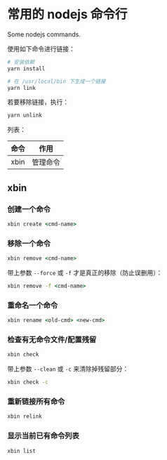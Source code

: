 # 常用的 nodejs 命令行

Some nodejs commands.

使用如下命令进行链接：

```bash
# 安装依赖
yarn install

# 在 /usr/local/bin 下生成一个链接
yarn link
```

若要移除链接，执行：

```bash
yarn unlink
```

列表：

|命令|作用|
|---|---|
|xbin|管理命令|

## xbin

### 创建一个命令

```cmd
xbin create <cmd-name>
```

### 移除一个命令

```cmd
xbin remove <cmd-name>
```

带上参数 `--force` 或 `-f` 才是真正的移除（防止误删用）：

```cmd
xbin remove -f <cmd-name>
```

### 重命名一个命令

```cmd
xbin rename <old-cmd> <new-cmd>
```

### 检查有无命令文件/配置残留

```cmd
xbin check
```

带上参数 `--clean` 或 `-c` 来清除掉残留部分：

```cmd
xbin check -c
```

### 重新链接所有命令

```cmd
xbin relink
```

### 显示当前已有命令列表

```cmd
xbin list
```
